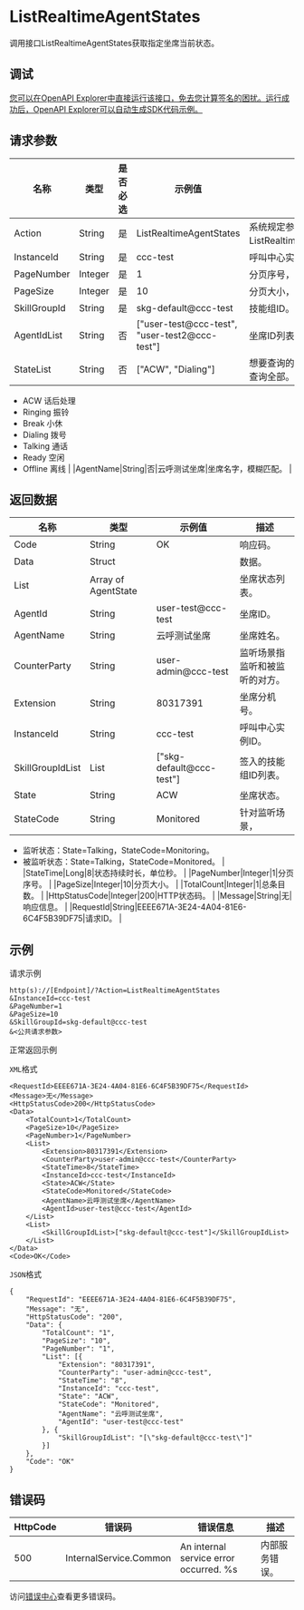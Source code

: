 # ListRealtimeAgentStates

调用接口ListRealtimeAgentStates获取指定坐席当前状态。

## 调试

[您可以在OpenAPI Explorer中直接运行该接口，免去您计算签名的困扰。运行成功后，OpenAPI Explorer可以自动生成SDK代码示例。](https://api.aliyun.com/#product=CCC&api=ListRealtimeAgentStates&type=RPC&version=2020-07-01)

## 请求参数

|名称|类型|是否必选|示例值|描述|
|--|--|----|---|--|
|Action|String|是|ListRealtimeAgentStates|系统规定参数。取值：ListRealtimeAgentStates。 |
|InstanceId|String|是|ccc-test|呼叫中心实例ID。 |
|PageNumber|Integer|是|1|分页序号，范围1-100。 |
|PageSize|Integer|是|10|分页大小，范围1-100。 |
|SkillGroupId|String|是|skg-default@ccc-test|技能组ID。 |
|AgentIdList|String|否|\["user-test@ccc-test", "user-test2@ccc-test"\]|坐席ID列表，最多20个。 |
|StateList|String|否|\["ACW", "Dialing"\]|想要查询的状态列表，为空查询全部。取值：

 -   ACW 话后处理
-   Ringing 振铃
-   Break 小休
-   Dialing 拨号
-   Talking 通话
-   Ready 空闲
-   Offline 离线 |
|AgentName|String|否|云呼测试坐席|坐席名字，模糊匹配。 |

## 返回数据

|名称|类型|示例值|描述|
|--|--|---|--|
|Code|String|OK|响应码。 |
|Data|Struct| |数据。 |
|List|Array of AgentState| |坐席状态列表。 |
|AgentId|String|user-test@ccc-test|坐席ID。 |
|AgentName|String|云呼测试坐席|坐席姓名。 |
|CounterParty|String|user-admin@ccc-test|监听场景指监听和被监听的对方。 |
|Extension|String|80317391|坐席分机号。 |
|InstanceId|String|ccc-test|呼叫中心实例ID。 |
|SkillGroupIdList|List|\["skg-default@ccc-test"\]|签入的技能组ID列表。 |
|State|String|ACW|坐席状态。 |
|StateCode|String|Monitored|针对监听场景，

 -   监听状态：State=Talking，StateCode=Monitoring。
-   被监听状态：State=Talking，StateCode=Monitored。 |
|StateTime|Long|8|状态持续时长，单位秒。 |
|PageNumber|Integer|1|分页序号。 |
|PageSize|Integer|10|分页大小。 |
|TotalCount|Integer|1|总条目数。 |
|HttpStatusCode|Integer|200|HTTP状态码。 |
|Message|String|无|响应信息。 |
|RequestId|String|EEEE671A-3E24-4A04-81E6-6C4F5B39DF75|请求ID。 |

## 示例

请求示例

```
http(s)://[Endpoint]/?Action=ListRealtimeAgentStates
&InstanceId=ccc-test
&PageNumber=1
&PageSize=10
&SkillGroupId=skg-default@ccc-test
&<公共请求参数>
```

正常返回示例

`XML`格式

```
<RequestId>EEEE671A-3E24-4A04-81E6-6C4F5B39DF75</RequestId>
<Message>无</Message>
<HttpStatusCode>200</HttpStatusCode>
<Data>
    <TotalCount>1</TotalCount>
    <PageSize>10</PageSize>
    <PageNumber>1</PageNumber>
    <List>
        <Extension>80317391</Extension>
        <CounterParty>user-admin@ccc-test</CounterParty>
        <StateTime>8</StateTime>
        <InstanceId>ccc-test</InstanceId>
        <State>ACW</State>
        <StateCode>Monitored</StateCode>
        <AgentName>云呼测试坐席</AgentName>
        <AgentId>user-test@ccc-test</AgentId>
    </List>
    <List>
        <SkillGroupIdList>["skg-default@ccc-test"]</SkillGroupIdList>
    </List>
</Data>
<Code>OK</Code>
```

`JSON`格式

```
{
	"RequestId": "EEEE671A-3E24-4A04-81E6-6C4F5B39DF75",
	"Message": "无",
	"HttpStatusCode": "200",
	"Data": {
		"TotalCount": "1",
		"PageSize": "10",
		"PageNumber": "1",
		"List": [{
			"Extension": "80317391",
			"CounterParty": "user-admin@ccc-test",
			"StateTime": "8",
			"InstanceId": "ccc-test",
			"State": "ACW",
			"StateCode": "Monitored",
			"AgentName": "云呼测试坐席",
			"AgentId": "user-test@ccc-test"
		}, {
			"SkillGroupIdList": "[\"skg-default@ccc-test\"]"
		}]
	},
	"Code": "OK"
}
```

## 错误码

|HttpCode|错误码|错误信息|描述|
|--------|---|----|--|
|500|InternalService.Common|An internal service error occurred. %s|内部服务错误。|

访问[错误中心](https://error-center.aliyun.com/status/product/CCC)查看更多错误码。

